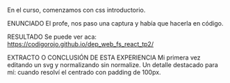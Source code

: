 En el curso, comenzamos con css introductorio.

ENUNCIADO
El profe, nos paso una captura y había que hacerla en código.

RESULTADO
Se puede ver aca:
https://codigorojo.github.io/dep_web_fs_react_tp2/

EXTRACTO O CONCLUSIÓN DE ESTA EXPERIENCIA
Mi primera vez editando un svg y normalizando sin normalize.
Un detalle destacado para mí: cuando resolví el centrado con padding de 100px.
